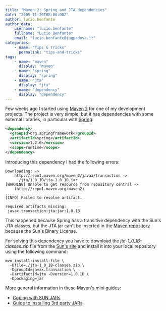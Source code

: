 ```yaml
---
title: "Maven 2: Spring and JTA dependencies"
date: "2005-11-26T08:06:00Z"
author: lucio.benfante
author_data:
    username: "lucio.benfante"
    fullname: "Lucio Benfante"
    email: "lucio.benfante@jugpadova.it"
categories:
    - name: "Tips & Tricks"
      permalink: "tips-and-tricks"
tags:
    - name: "maven"
      display: "maven"
    - name: "spring"
      display: "spring"
    - name: "jta"
      display: "jta"
    - name: "dependency"
      display: "dependency"
---
```

Few weeks ago I started using [Maven 2](http://maven.apache.org) for one of my development projects. The project is very simple, but it has dependencies with some external libraries, in particular with [Spring](http://www.springframework.org):

```xml
<dependency>
  <groupId>org.springframework</groupId>
  <artifactId>spring</artifactId>
  <version>1.2.6</version>
  <scope>runtime</scope>
</dependency>
```


Introducing this dependency I had the following errors:

```
Downloading: ->
    http://repo1.maven.org/maven2/javax/transaction ->
      /jta/1.0.1B/jta-1.0.1B.jar
[WARNING] Unable to get resource from repository central ->
    (http://repo1.maven.org/maven2)
...
[INFO] Failed to resolve artifact.

required artifacts missing:
 javax.transaction:jta:jar:1.0.1B
```

This happened because Spring has a transitive dependency with the Sun's JTA classes, but the JTA jar can't be inserted in the [Maven repository](http://www.ibiblio.org/maven2/) because the Sun's Binary License.

For solving this dependency you have to download the _jta-1\_0\_1B-classes.zip_ file from the [Sun's site](http://java.sun.com/products/jta/) and install it into your local repository using the following command:

```
mvn install:install-file \
  -Dfile=./jta-1_0_1B-classes.zip \
  -DgroupId=javax.transaction \
  -DartifactId=jta -Dversion=1.0.1B \
  -Dpackaging=jar
```


More general information in these Maven's mini guides:
* [Coping with SUN JARs](http://maven.apache.org/guides/mini/guide-coping-with-sun-jars.html)
* [Guide to installing 3rd party JARs](http://maven.apache.org/guides/mini/guide-installing-3rd-party-jars.html)
